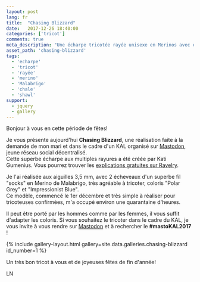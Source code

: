 ```yaml
---
layout: post
lang: fr
title:  "Chasing Blizzard"
date:   2017-12-26 18:40:00
categories: ['tricot']
comments: true
meta_description: "Une écharpe tricotée rayée unisexe en Merinos avec explications gratuites"
asset_path: 'chasing-blizzard'
tags:
  - 'echarpe'
  - 'tricot'
  - 'rayée'
  - 'merino'
  - 'Malabrigo'
  - 'chale'
  - 'shawl'
support:
  - jquery
  - gallery
---
```


Bonjour à vous en cette période de fêtes!

Je vous présente aujourd'hui **Chasing Blizzard**, une réalisation faite à la demande de mon mari et dans le cadre d'un KAL organisé sur [Mastodon](https://joinmastodon.org/), jeune réseau social décentralisé.  
Cette superbe écharpe aux multiples rayures a été créée par Kati Gumenius. Vous pourrez trouver les [explications gratuites sur Ravelry](https://www.ravelry.com/patterns/library/chasing-blizzard).

Je l'ai réalisée aux aiguilles 3,5 mm, avec 2 écheveaux d'un superbe fil "socks" en Merino de Malabrigo, très agréable à tricoter, coloris "Polar Grey" et "Impressionist Blue".  
Ce modèle, commencé le 1er décembre et très simple à réaliser pour tricoteuses confirmées, m'a occupé environ une quarantaine d'heures.

Il peut être porté par les hommes comme par les femmes, il vous suffit d'adapter les coloris.
Si vous souhaitez le tricoter dans le cadre du KAL, je vous invite à vous rendre sur [Mastodon](https://joinmastodon.org/) et à rechercher le **#mastoKAL2017** !

{% include gallery-layout.html gallery=site.data.galleries.chasing-blizzard id_number=1 %}

Un très bon tricot à vous et de joyeuses fêtes de fin d'année!

LN

